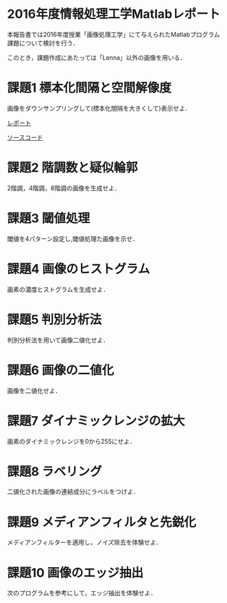 # 2016年度情報処理工学Matlabレポート
本報告書では2016年度授業「画像処理工学」にて与えられたMatlabプログラム課題について検討を行う．

このとき，課題作成にあたっては「Lenna」以外の画像を用いる．

# 課題1 標本化間隔と空間解像度
画像をダウンサンプリングして(標本化間隔を大きくして)表示せよ．

[レポート](https://github.com/HackMasegawa/lecture_image_processing/blob/master/kadai01/kadai1.md)

[ソースコード](https://github.com/HackMasegawa/lecture_image_processing/blob/master/kadai01/kadai1.m)

# 課題2 階調数と疑似輪郭
2階調，4階調，8階調の画像を生成せよ．

# 課題3 閾値処理
閾値を4パターン設定し,閾値処理た画像を示せ．

# 課題4 画像のヒストグラム
画素の濃度ヒストグラムを生成せよ．

# 課題5 判別分析法
判別分析法を用いて画像二値化せよ．

# 課題6 画像の二値化
画像を二値化せよ．

# 課題7 ダイナミックレンジの拡大
画素のダイナミックレンジを0から255にせよ．

# 課題8 ラベリング
二値化された画像の連結成分にラベルをつけよ．

# 課題9 メディアンフィルタと先鋭化
メディアンフィルターを適用し，ノイズ除去を体験せよ．

# 課題10 画像のエッジ抽出 
次のプログラムを参考にして，エッジ抽出を体験せよ． 


<!--
(参考)Matlab入門  
http://www.ns.kogakuin.ac.jp/~ct13050/johogaku/2-2.matlab_getstart.pdf

例えば，このようにしてレポートを作成することが可能です．  
https://github.com/mackhasegawa/lecture_image_processing/blob/master/kadai1.md


フリー素材
- https://www.pakutaso.com/ 
- フリー素材アイドル「MIKA☆RIKA」 http://mika-rika-free.jp/
-->
